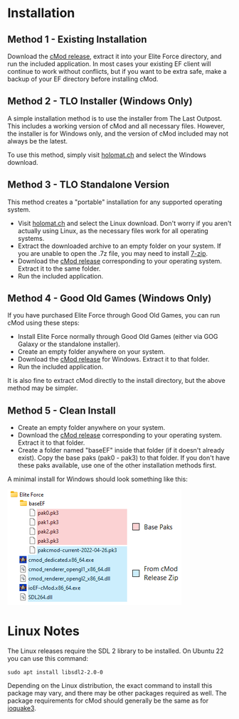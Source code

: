 # Installation

## Method 1 - Existing Installation

Download the [cMod release](https://github.com/Chomenor/ioef-cmod/releases), extract it into your Elite Force directory, and run the included application. In most cases your existing EF client will continue to work without conflicts, but if you want to be extra safe, make a backup of your EF directory before installing cMod.

## Method 2 - TLO Installer (Windows Only)

A simple installation method is to use the installer from The Last Outpost. This includes a working version of cMod and all necessary files. However, the installer is for Windows only, and the version of cMod included may not always be the latest.

To use this method, simply visit [holomat.ch](https://holomat.ch) and select the Windows download.

## Method 3 - TLO Standalone Version

This method creates a "portable" installation for any supported operating system.

- Visit [holomat.ch](https://holomat.ch) and select the Linux download. Don't worry if you aren't actually using Linux, as the necessary files work for all operating systems.
- Extract the downloaded archive to an empty folder on your system. If you are unable to open the .7z file, you may need to install [7-zip](https://www.7-zip.org).
- Download the [cMod release](https://github.com/Chomenor/ioef-cmod/releases) corresponding to your operating system. Extract it to the same folder.
- Run the included application.

## Method 4 - Good Old Games (Windows Only)

If you have purchased Elite Force through Good Old Games, you can run cMod using these steps:

- Install Elite Force normally through Good Old Games (either via GOG Galaxy or the standalone installer).
- Create an empty folder anywhere on your system.
- Download the [cMod release](https://github.com/Chomenor/ioef-cmod/releases) for Windows. Extract it to that folder.
- Run the included application.

It is also fine to extract cMod directly to the install directory, but the above method may be simpler.

## Method 5 - Clean Install

- Create an empty folder anywhere on your system.
- Download the [cMod release](https://github.com/Chomenor/ioef-cmod/releases) corresponding to your operating system. Extract it to that folder.
- Create a folder named "baseEF" inside that folder (if it doesn't already exist). Copy the base paks (pak0 - pak3) to that folder. If you don't have these paks available, use one of the other installation methods first.

A minimal install for Windows should look something like this:

![Directory Structure](img/client-structure.png)

# Linux Notes

The Linux releases require the SDL 2 library to be installed. On Ubuntu 22 you can use this command:

```
sudo apt install libsdl2-2.0-0
```

Depending on the Linux distribution, the exact command to install this package may vary, and there may be other packages required as well. The package requirements for cMod should generally be the same as for [ioquake3](https://ioquake3.org).

